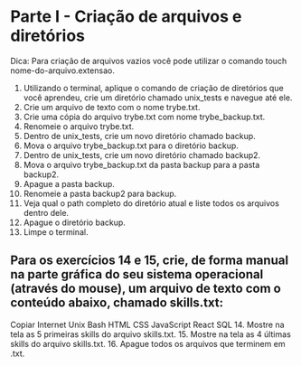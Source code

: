 # Parte I - Criação de arquivos e diretórios
Dica: Para criação de arquivos vazios você pode utilizar o comando touch nome-do-arquivo.extensao.
1. Utilizando o terminal, aplique o comando de criação de diretórios que você aprendeu, crie um diretório chamado unix_tests e navegue até ele.
2. Crie um arquivo de texto com o nome trybe.txt.
3. Crie uma cópia do arquivo trybe.txt com nome trybe_backup.txt.
4. Renomeie o arquivo trybe.txt.
5. Dentro de unix_tests, crie um novo diretório chamado backup.
6. Mova o arquivo trybe_backup.txt para o diretório backup.
7. Dentro de unix_tests, crie um novo diretório chamado backup2.
8. Mova o arquivo trybe_backup.txt da pasta backup para a pasta backup2.
9. Apague a pasta backup.
10. Renomeie a pasta backup2 para backup.
11. Veja qual o path completo do diretório atual e liste todos os arquivos dentro dele.
12. Apague o diretório backup.
13. Limpe o terminal.
## Para os exercícios 14 e 15, crie, de forma manual na parte gráfica do seu sistema operacional (através do mouse), um arquivo de texto com o conteúdo abaixo, chamado skills.txt:
Copiar
Internet
Unix
Bash
HTML
CSS
JavaScript
React
SQL
14. Mostre na tela as 5 primeiras skills do arquivo skills.txt.
15. Mostre na tela as 4 últimas skills do arquivo skills.txt.
16. Apague todos os arquivos que terminem em .txt.
